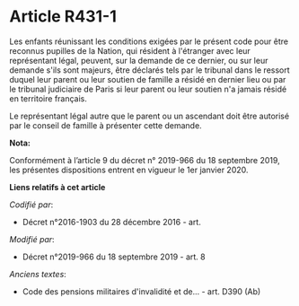# Article R431-1

Les enfants réunissant les conditions exigées par le présent code pour être reconnus pupilles de la Nation, qui résident à
l'étranger avec leur représentant légal, peuvent, sur la demande de ce dernier, ou sur leur demande s'ils sont majeurs, être
déclarés tels par le tribunal dans le ressort duquel leur parent ou leur soutien de famille a résidé en dernier lieu ou par
le   tribunal judiciaire de Paris si leur parent ou leur soutien n'a jamais résidé en territoire français. 

Le représentant légal autre que le parent ou un ascendant doit être autorisé par le conseil de famille à présenter cette
demande.

**Nota:**

Conformément à l’article 9 du décret n° 2019-966 du 18 septembre 2019, les présentes dispositions entrent en vigueur le 1er
janvier 2020.

**Liens relatifs à cet article**

_Codifié par_:

  - Décret n°2016-1903 du 28 décembre 2016 - art.

_Modifié par_:

  - Décret n°2019-966 du 18 septembre 2019 - art. 8

_Anciens textes_:

  - Code des pensions militaires d'invalidité et de... - art. D390 (Ab)
